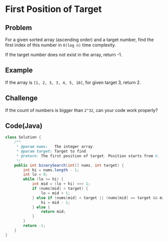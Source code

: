 # First Position of Target

## Problem

For a given sorted array (ascending order) and a target number, find the first index of this number in `O(log n)` time complexity.

If the target number does not exist in the array, return -1.

## Example

If the array is `[1, 2, 3, 3, 4, 5, 10]`, for given target 3, return 2.

## Challenge

If the count of numbers is bigger than `2^32`, can your code work properly?

## Code(Java)

```java
class Solution {
    /**
     * @param nums:   The integer array.
     * @param target: Target to find.
     * @return: The first position of target. Position starts from 0.
     */
    public int binarySearch(int[] nums, int target) {
        int hi = nums.length - 1;
        int lo = 0;
        while (lo <= hi) {
            int mid = (lo + hi) >>> 1;
            if (nums[mid] < target) {
                lo = mid + 1;
            } else if (nums[mid] > target || (nums[mid] == target && mid > 0 && nums[mid - 1] == target)) {
                hi = mid - 1;
            } else {
                return mid;
            }
        }
        return -1;
    }
}
```
